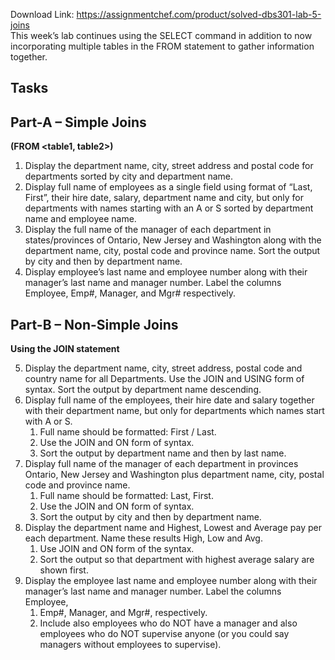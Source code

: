 Download Link: https://assignmentchef.com/product/solved-dbs301-lab-5-joins
<br>
This week’s lab continues using the SELECT command in addition to now incorporating multiple tables in the FROM statement to gather information together.

<h2>Tasks</h2>

<h2>Part-A – Simple Joins</h2>

<strong>(FROM &lt;table1, table2&gt;)</strong>

<ol>

 <li>Display the department name, city, street address and postal code for departments sorted by city and department name.</li>

 <li>Display full name of employees as a single field using format of “Last, First”, their hire date, salary, department name and city, but only for departments with names starting with an A or S sorted by department name and employee name.</li>

 <li>Display the full name of the manager of each department in states/provinces of Ontario, New Jersey and Washington along with the department name, city, postal code and province name. Sort the output by city and then by department name.</li>

 <li>Display employee’s last name and employee number along with their manager’s last name and manager number. Label the columns Employee, Emp#, Manager, and Mgr# respectively.</li>

</ol>

<h2>Part-B – Non-Simple Joins</h2>

<strong>Using the JOIN statement</strong>

<ol start="5">

 <li>Display the department name, city, street address, postal code and country name for all Departments. Use the JOIN and USING form of syntax. Sort the output by department name descending.</li>

 <li>Display full name of the employees, their hire date and salary together with their department name, but only for departments which names start with A or S.

  <ol>

   <li>Full name should be formatted: First / Last.</li>

   <li>Use the JOIN and ON form of syntax.</li>

   <li>Sort the output by department name and then by last name.</li>

  </ol></li>

 <li>Display full name of the manager of each department in provinces Ontario, New Jersey and Washington plus department name, city, postal code and province name.

  <ol>

   <li>Full name should be formatted: Last, First.</li>

   <li>Use the JOIN and ON form of syntax.</li>

   <li>Sort the output by city and then by department name.</li>

  </ol></li>

 <li>Display the department name and Highest, Lowest and Average pay per each department. Name these results High, Low and Avg.

  <ol>

   <li>Use JOIN and ON form of the syntax.</li>

   <li>Sort the output so that department with highest average salary are shown first.</li>

  </ol></li>

 <li>Display the employee last name and employee number along with their manager’s last name and manager number. Label the columns Employee,

  <ol>

   <li>Emp#, Manager, and Mgr#, respectively.</li>

   <li>Include also employees who do NOT have a manager and also employees who do NOT supervise anyone (or you could say managers without employees to supervise).</li>

  </ol></li>

</ol>